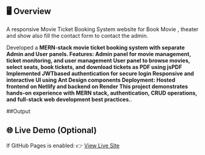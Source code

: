 ## 🖥️ Overview
A responsive Movie Ticket Booking System website for Book Movie , theater and show also fill the contact form to contact the admin. 

Developed a **MERN-stack movie ticket booking system with separate Admin and User panels. Features: Admin panel for movie management, ticket 
monitoring, and user management User panel to browse movies, select seats, book tickets, and download tickets as PDF using jsPDF Implemented 
JWTbased authentication for secure login Responsive and interactive UI using Ant Design components Deployment: Hosted frontend on Netlify and backend 
on Render This project demonstrates hands-on experience with MERN stack, authentication, CRUD operations, and full-stack web development best practices.**.

##Output


## 🌐 Live Demo (Optional)
If GitHub Pages is enabled:
👉 [View Live Site]([https://mantasha786-man.github.io/FilmiDhamaka/]https://filmidhamaka.netlify.app)
